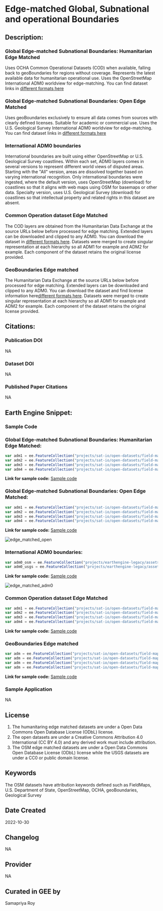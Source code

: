 
# Edge-matched Global, Subnational and operational Boundaries

## Description:

### Global Edge-matched Subnational Boundaries: Humanitarian Edge Matched
Uses OCHA Common Operational Datasets (COD) when available, falling back to geoBoundaries for regions without coverage. Represents the latest available data for humanitarian operational use. Uses the OpenStreetMap International ADM0 worldview for edge-matching. You can find dataset links in [different formats here](https://data.fieldmaps.io/edge-matched.json)

### Global Edge-matched Subnational Boundaries: Open Edge Matched

Uses geoBoundaries exclusively to ensure all data comes from sources with clearly defined licenses. Suitable for academic or commercial use. Uses the U.S. Geological Survey International ADM0 worldview for edge-matching. You can find dataset links in [different formats here](https://data.fieldmaps.io/edge-matched.json)

### International ADM0 boundaries

International boundaries are built using either OpenStreetMap or U.S. Geological Survey coastlines. Within each set, ADM0 layers comes in several versions to represent different world views of disputed areas. Starting with the "All" version, areas are dissolved together based on varying international recognition. Only international boundaries were ingested, where the default version, uses OpenStreetMap (download) for coastlines so that it aligns with web maps using OSM for basemaps or other data. Specialty version, uses U.S. Geological Survey (download) for coastlines so that intellectual property and related rights in this dataset are absent.

### Common Operation dataset Edge Matched

The COD layers are obtained from the Humanitarian Data Exchange at the source URLs below before processed for edge matching. Extended layers can be downloaded and clipped to any ADM0. You can download the dataset in [different formats here](https://data.fieldmaps.io/geoboundaries.json). Datasets were merged to create singular representation at each hierarchy so all ADM1 for example and ADM2 for example. Each component of the dataset retains the original license provided.

### GeoBoundaries Edge matched

The Humanitarian Data Exchange at the source URLs below before processed for edge matching. Extended layers can be downloaded and clipped to any ADM0. You can download the dataset and find license information here[different formats here](https://data.fieldmaps.io/geoboundaries.json). Datasets were merged to create singular representation at each hierarchy so all ADM1 for example and ADM2 for example. Each component of the dataset retains the original license provided.


## Citations:

### Publication DOI

NA

### Dataset DOI

NA
### Published Paper Citations

NA

## Earth Engine Snippet:

### Sample Code

### Global Edge-matched Subnational Boundaries: Humanitarian Edge Matched:
```js
var adm1 = ee.FeatureCollection("projects/sat-io/open-datasets/field-maps/edge-matched-humanitarian/adm1_polygons");
var adm2 = ee.FeatureCollection("projects/sat-io/open-datasets/field-maps/edge-matched-humanitarian/adm2_polygons");
var adm3 = ee.FeatureCollection("projects/sat-io/open-datasets/field-maps/edge-matched-humanitarian/adm3_polygons");
var adm4 = ee.FeatureCollection("projects/sat-io/open-datasets/field-maps/edge-matched-humanitarian/adm4_polygons");
```
**Link for sample code:** [Sample code](https://code.earthengine.google.com/?scriptPath=users/sat-io/awesome-gee-catalog-examples:population-socioeconomics/HUMANITARIAN-EDGEMATCHED)

### Global Edge-matched Subnational Boundaries: Open Edge Matched:
```js
var adm1 = ee.FeatureCollection("projects/sat-io/open-datasets/field-maps/edge-matched-open/adm1_polygons");
var adm2 = ee.FeatureCollection("projects/sat-io/open-datasets/field-maps/edge-matched-open/adm2_polygons");
var adm3 = ee.FeatureCollection("projects/sat-io/open-datasets/field-maps/edge-matched-open/adm3_polygons");
var adm4 = ee.FeatureCollection("projects/sat-io/open-datasets/field-maps/edge-matched-open/adm4_polygons");
```
**Link for sample code:** [Sample code](https://code.earthengine.google.com/?scriptPath=users/sat-io/awesome-gee-catalog-examples:population-socioeconomics/OPEN-EDGEMATCHED)

![edge_matched_open](https://user-images.githubusercontent.com/6677629/199188503-e5703654-41d3-48c2-8fde-cfd2cc21132f.gif)

### International ADM0 boundaries:

```js
var adm0_osm = ee.FeatureCollection("projects/earthengine-legacy/assets/projects/sat-io/open-datasets/field-maps/OSM_adm0_polygons");
var adm0_usgs = ee.FeatureCollection("projects/earthengine-legacy/assets/projects/sat-io/open-datasets/field-maps/USGS_adm0_polygons");
```
**Link for sample code:** [Sample code](https://code.earthengine.google.com/?scriptPath=users/sat-io/awesome-gee-catalog-examples:population-socioeconomics/AMD0-EDGEMATCHED)

![edge_matched_adm0](https://user-images.githubusercontent.com/6677629/199191574-a0955228-cd30-4ab5-9f23-2e9c2dd0087f.gif)



### Common Operation dataset Edge Matched
```js
var adm1 = ee.FeatureCollection("projects/sat-io/open-datasets/field-maps/edge-matched-cod/adm1_cod");
var adm2 = ee.FeatureCollection("projects/sat-io/open-datasets/field-maps/edge-matched-cod/adm2_cod");
var adm3 = ee.FeatureCollection("projects/sat-io/open-datasets/field-maps/edge-matched-cod/adm3_cod");
var adm4 = ee.FeatureCollection("projects/sat-io/open-datasets/field-maps/edge-matched-cod/adm4_cod");
```

**Link for sample code:** [Sample code](https://code.earthengine.google.com/?scriptPath=users/sat-io/awesome-gee-catalog-examples:population-socioeconomics/COD-EDGEMATCHED)

### GeoBoundaries Edge matched
```js
var adm = ee.FeatureCollection("projects/sat-io/open-datasets/field-maps/edge-matched-geoboundaries/adm1_geoboundaries");
var adm = ee.FeatureCollection("projects/sat-io/open-datasets/field-maps/edge-matched-geoboundaries/adm2_geoboundaries");
var adm = ee.FeatureCollection("projects/sat-io/open-datasets/field-maps/edge-matched-geoboundaries/adm3_geoboundaries");
var adm = ee.FeatureCollection("projects/sat-io/open-datasets/field-maps/edge-matched-geoboundaries/adm4_geoboundaries");
```

**Link for sample code:** [Sample code](https://code.earthengine.google.com/?scriptPath=users/sat-io/awesome-gee-catalog-examples:population-socioeconomics/GEOBOUNDARIES-EDGEMATCHED)


### Sample Application

NA

## License

1. The humanitaring edge matched datasets are under a Open Data Commons Open Database License (ODbL) license.
2. The open datasets are under a Creative Commons Attribution 4.0 International (CC BY 4.0) and any derived work must include attribution.
3. The OSM edge matched datasets are under a Open Data Commons Open Database License (ODbL) license while the USGS datasets are under a CC0 or public domain license.



## Keywords
The OSM datasets have attribution keywords defined such as FieldMaps, U.S. Department of State, OpenStreetMap, OCHA, geoBoundaries, Geological Survey

## Date Created

2022-10-30

## Changelog

NA

## Provider

NA

## Curated in GEE by
Samapriya Roy